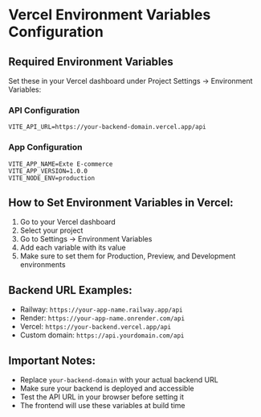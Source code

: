 # Vercel Environment Variables Configuration

## Required Environment Variables

Set these in your Vercel dashboard under Project Settings → Environment Variables:

### API Configuration
```
VITE_API_URL=https://your-backend-domain.vercel.app/api
```

### App Configuration
```
VITE_APP_NAME=Exte E-commerce
VITE_APP_VERSION=1.0.0
VITE_NODE_ENV=production
```

## How to Set Environment Variables in Vercel:

1. Go to your Vercel dashboard
2. Select your project
3. Go to Settings → Environment Variables
4. Add each variable with its value
5. Make sure to set them for Production, Preview, and Development environments

## Backend URL Examples:
- Railway: `https://your-app-name.railway.app/api`
- Render: `https://your-app-name.onrender.com/api`
- Vercel: `https://your-backend.vercel.app/api`
- Custom domain: `https://api.yourdomain.com/api`

## Important Notes:
- Replace `your-backend-domain` with your actual backend URL
- Make sure your backend is deployed and accessible
- Test the API URL in your browser before setting it
- The frontend will use these variables at build time





